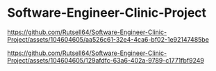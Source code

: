# Software-Engineer-Clinic-Project

https://github.com/Rutsell64/Software-Engineer-Clinic-Project/assets/104604605/aa526c61-32e4-4ca6-bf02-1e92147485be



https://github.com/Rutsell64/Software-Engineer-Clinic-Project/assets/104604605/129afdfc-63a6-402a-9789-c1771fbf9249

